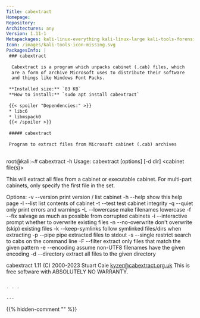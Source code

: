 ```yaml
---
Title: cabextract
Homepage: 
Repository: 
Architectures: any
Version: 1.11-1
Metapackages: kali-linux-everything kali-linux-large kali-tools-forensics kali-tools-respond 
Icon: /images/kali-tools-icon-missing.svg
PackagesInfo: |
 ### cabextract
 
  Cabextract is a program which unpacks cabinet (.cab) files, which
  are a form of archive Microsoft uses to distribute their software
  and things like Windows Font Packs.
 
 **Installed size:** `83 KB`  
 **How to install:** `sudo apt install cabextract`  
 
 {{< spoiler "Dependencies:" >}}
 * libc6 
 * libmspack0 
 {{< /spoiler >}}
 
 ##### cabextract
 
 Program to extract files from Microsoft cabinet (.cab) archives
 
 ```
 root@kali:~# cabextract -h
 Usage: cabextract [options] [-d dir] <cabinet file(s)>
 
 This will extract all files from a cabinet or executable cabinet.
 For multi-part cabinets, only specify the first file in the set.
 
 Options:
   -v   --version       print version / list cabinet
   -h   --help          show this help page
   -l   --list          list contents of cabinet
   -t   --test          test cabinet integrity
   -q   --quiet         only print errors and warnings
   -L   --lowercase     make filenames lowercase
   -f   --fix           salvage as much as possible from corrupted cabinets
   -i   --interactive   prompt whether to overwrite existing files
   -n   --no-overwrite  don't overwrite (skip) existing files
   -k   --keep-symlinks follow symlinked files/dirs when extracting
   -p   --pipe          pipe extracted files to stdout
   -s   --single        restrict search to cabs on the command line
   -F   --filter        extract only files that match the given pattern
   -e   --encoding      assume non-UTF8 filenames have the given encoding
   -d   --directory     extract all files to the given directory
 
 cabextract 1.11 (C) 2000-2023 Stuart Caie <kyzer@cabextract.org.uk>
 This is free software with ABSOLUTELY NO WARRANTY.
 ```
 
 - - -
 
---
```

{{% hidden-comment "<!--Do not edit anything above this line-->" %}}
